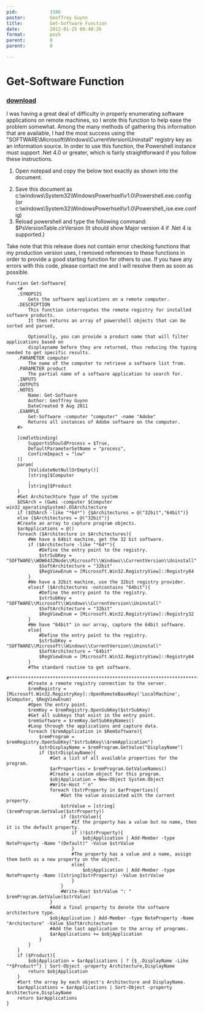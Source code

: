 ```yaml
---
pid:            3186
poster:         Geoffrey Guynn
title:          Get-Software Function
date:           2012-01-25 08:40:26
format:         posh
parent:         0
parent:         0

---
```


# Get-Software Function

### [download](3186.ps1)

I was having a great deal of difficulty in properly enumerating software applications on remote machines, so I wrote this function to help ease the problem somewhat. Among the many methods of gathering this information that are available, I had the most success using the "SOFTWARE\\Microsoft\\Windows\\CurrentVersion\\Uninstall" registry key as an information source. In order to use this function, the Powershell instance must support .Net 4.0 or greater, which is fairly straightforward if you follow these instructions.
1. Open notepad and copy the below text exactly as shown into the document.

<?xml version="1.0"?>
<configuration>
	<startup useLegacyV2RuntimeActivationPolicy="true">
		<supportedRuntime version="v4.0.30319"/>
		<supportedRuntime version="v2.0.50727"/>
	</startup>
</configuration>

2. Save this document as c:\windows\System32\WindowsPowerhsell\v1.0\Powershell.exe.config (or c:\windows\System32\WindowsPowerhsell\v1.0\Powershell_ise.exe.config)
3. Reload powershell and type the following command: $PsVersionTable.clrVersion (It should show Major version 4 if .Net 4 is supported.)

Take note that this release does not contain error checking functions that my production version uses, I removed references to these functions in order to provide a good starting function for others to use. If you have any errors with this code, please contact me and I will resolve them as soon as possible.

```posh
Function Get-Software{
    <#
    .SYNOPSIS
        Gets the software applications on a remote computer.
    .DESCRIPTION
        This function interrogates the remote registry for installed software products.
        It then returns an array of powershell objects that can be sorted and parsed.
        
        Optionally, you can provide a product name that will filter applications based on
        displayname before they are returned, thus reducing the typing needed to get specific results.
    .PARAMETER computer
        The name of the computer to retrieve a software list from.
    .PARAMETER product
        The partial name of a software application to search for.
    .INPUTS
    .OUTPUTS
    .NOTES
        Name: Get-Software
        Author: Geoffrey Guynn
        DateCreated 9 Aug 2011
    .EXAMPLE
        Get-Software -computer "computer" -name "Adobe"
        Returns all instances of Adobe software on the computer.
    #>

    [cmdletbinding(
        SupportsShouldProcess = $True,
        DefaultParameterSetName = "process",
        ConfirmImpact = "low"
    )]
    param(
        [ValidateNotNullOrEmpty()]
        [string]$Computer
        ,
        [string]$Product
    )
    #Get Architechture Type of the system
    $OSArch = (Gwmi -computer $Computer win32_operatingSystem).OSArchitecture
    if ($OSArch -like "*64*") {$Architectures = @("32bit","64bit")}
    else {$Architectures = @("32bit")}
    #Create an array to capture program objects.
    $arApplications = @()
    foreach ($Architecture in $Architectures){
        #We have a 64bit machine, get the 32 bit software.
        if ($Architecture -like "*64*"){
            #Define the entry point to the registry.
            $strSubKey = "SOFTWARE\\WOW6432Node\\Microsoft\\Windows\\CurrentVersion\\Uninstall"
            $SoftArchitecture = "32bit"
            $RegViewEnum = [Microsoft.Win32.RegistryView]::Registry64
        }
        #We have a 32bit machine, use the 32bit registry provider.
        elseif ($Architectures -notcontains "64bit"){
            #Define the entry point to the registry.
            $strSubKey = "SOFTWARE\\Microsoft\\Windows\\CurrentVersion\\Uninstall"
            $SoftArchitecture = "32bit"
            $RegViewEnum = [Microsoft.Win32.RegistryView]::Registry32
        }
        #We have "64bit" in our array, capture the 64bit software.
        else{
            #Define the entry point to the registry.
            $strSubKey = "SOFTWARE\\Microsoft\\Windows\\CurrentVersion\\Uninstall"
            $SoftArchitecture = "64bit"
            $RegViewEnum = [Microsoft.Win32.RegistryView]::Registry64
        }
        #The standard routine to get software.
        #************************************************************************
        #Create a remote registry connection to the server.
        $remRegistry = [Microsoft.Win32.RegistryKey]::OpenRemoteBaseKey('LocalMachine', $Computer, $RegViewEnum)
        #Open the entry point.
        $remKey = $remRegistry.OpenSubKey($strSubKey)
        #Get all subkeys that exist in the entry point.
        $remSoftware = $remKey.GetSubKeyNames()
        #Loop through the applications and capture data.
        foreach ($remApplication in $RemSoftware){
            $remProgram = $remRegistry.OpenSubKey("$strSubKey\\$remApplication")
            $strDisplayName = $remProgram.GetValue("DisplayName")
            if ($strDisplayName){
                #Get a list of all available properties for the program.
                $arProperties = $remProgram.GetValueNames()
                #Create a custom object for this program.
                $objApplication = New-Object System.Object
                #Write-Host "`n"
                foreach ($strProperty in $arProperties){
                    #Get the value associated with the current property.
                    $strValue = [string]($remProgram.GetValue($strProperty))
                    if ($strValue){
                        #If the property has a value but no name, then it is the default property.
                        if (!$strProperty){
                            $objApplication | Add-Member -type NoteProperty -Name "(Default)" -Value $strValue
                        }
                        #The property has a value and a name, assign them both as a new property on the object.
                        else{
                            $objApplication | Add-Member -type NoteProperty -Name ([string]$strProperty) -Value $strValue
                        }
                    }
                    #Write-Host $strValue ": " $remProgram.GetValue($strValue)
                }
                #Add a final property to denote the software architecture type.
                $objApplication | Add-Member -type NoteProperty -Name "Architecture" -Value $SoftArchitecture
                #Add the last application to the array of programs.
                $arApplications += $objApplication
            }
        }
    }
    if ($Product){
        $objApplication = $arApplications | ? {$_.DisplayName -Like "*$Product*"} | Sort-Object -property Architecture,DisplayName
        return $objApplication
    }
    #Sort the array by each object's Architecture and DisplayName.
    $arApplications = $arApplications | Sort-Object -property Architecture,DisplayName
    return $arApplications
}
```
